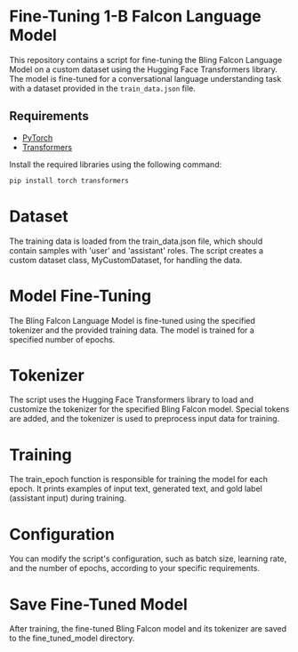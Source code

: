 # Fine-Tuning 1-B Falcon Language Model

This repository contains a script for fine-tuning the Bling Falcon Language Model on a custom dataset using the Hugging Face Transformers library. The model is fine-tuned for a conversational language understanding task with a dataset provided in the `train_data.json` file.

## Requirements

- [PyTorch](https://pytorch.org/)
- [Transformers](https://github.com/huggingface/transformers)

Install the required libraries using the following command:

```bash
pip install torch transformers
```
# Dataset
The training data is loaded from the train_data.json file, which should contain samples with 'user' and 'assistant' roles. The script creates a custom dataset class, MyCustomDataset, for handling the data.

# Model Fine-Tuning
The Bling Falcon Language Model is fine-tuned using the specified tokenizer and the provided training data. The model is trained for a specified number of epochs.

# Tokenizer
The script uses the Hugging Face Transformers library to load and customize the tokenizer for the specified Bling Falcon model. Special tokens are added, and the tokenizer is used to preprocess input data for training.

# Training
The train_epoch function is responsible for training the model for each epoch. It prints examples of input text, generated text, and gold label (assistant input) during training.

# Configuration
You can modify the script's configuration, such as batch size, learning rate, and the number of epochs, according to your specific requirements.

# Save Fine-Tuned Model
After training, the fine-tuned Bling Falcon model and its tokenizer are saved to the fine_tuned_model directory.
